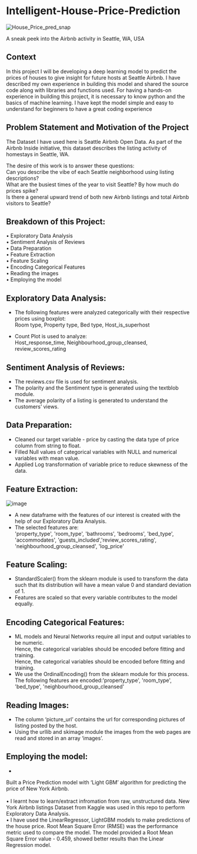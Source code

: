 # Intelligent-House-Price-Prediction <br/>

![House_Price_pred_snap](https://user-images.githubusercontent.com/82858787/153093693-a7098bd6-da2d-444c-a156-5eadc56e6038.png)


A sneak peek into the Airbnb activity in Seattle, WA, USA <br/>

## Context 

In this project I will be developing a deep learning model to predict the prices of houses to give insight for future hosts at Seattle Airbnb. I have described my own experience in building this model and shared the source code along with libraries and functions used. For having a hands-on experience in building this project, it is necessary to know python and the basics of machine learning. I have kept the model simple and easy to understand for beginners to have a great coding experience 

## Problem Statement and Motivation of the Project
The Dataset I have used here is Seattle Airbnb Open Data. As part of the Airbnb Inside initiative, this dataset describes the listing activity of homestays in Seattle, WA.

The desire of this work is to answer these questions: <br/>
Can you describe the vibe of each Seattle neighborhood using listing descriptions? <br/>
What are the busiest times of the year to visit Seattle? By how much do prices spike?<br/>
Is there a general upward trend of both new Airbnb listings and total Airbnb visitors to Seattle?<br/>

## Breakdown of this Project: <br/>
• Exploratory Data Analysis <br/>
• Sentiment Analysis of Reviews <br/>
• Data Preparation <br/>
• Feature Extraction <br/>
• Feature Scaling <br/>
• Encoding Categorical Features <br/>
• Reading the images <br/>
• Employing the model <br/>

##  Exploratory Data Analysis: <br/>
* The following features were analyzed categorically with their respective prices using boxplot:  <br/>
Room type, Property type, Bed type, Host_is_superhost  <br/>

* Count Plot is used to analyze: <br/>
Host_response_time, Neighbourhood_group_cleansed, review_scores_rating  <br/>

##  Sentiment Analysis of Reviews: <br/>
* The reviews.csv file is used for sentiment analysis.<br/>
* The polarity and the Sentiment type is generated using the textblob module. <br/>
* The average polarity of a listing is generated to understand the customers’ views.<br/>

##  Data Preparation: <br/>
* Cleaned our target variable - price by casting the data type of price column from string to float.<br/>
* Filled Null values of categorical variables with NULL and numerical variables with mean value. <br/>
* Applied Log transformation of variable price to reduce skewness of the data. <br/>

##  Feature Extraction: <br/>
![image](https://user-images.githubusercontent.com/82858787/153087031-16987dc4-540d-4073-8075-aabfbf4fae12.png)


* A new dataframe with the features of our interest is created with the help of our Exploratory Data Analysis. <br/>
* The selected features are: <br/>
'property_type', 'room_type', 'bathrooms', 'bedrooms', 'bed_type',  'accommodates', 'guests_included','review_scores_rating', 'neighbourhood_group_cleansed', 'log_price'<br/>


##  Feature Scaling: <br/>
* StandardScaler() from the sklearn module is used to transform the data such that its distribution will have a mean value 0 and standard deviation of 1.<br/>
* Features are scaled so that every variable contributes to the model equally.<br/>

##  Encoding Categorical Features: <br/>
* ML models and Neural Networks require all input and output variables to be numeric. <br/>
Hence, the categorical variables should be encoded before fitting and training.<br/>
Hence, the categorical variables should be encoded before fitting and training.<br/>
* We use the OrdinalEncoding() from the sklearn module for this process. <br/>
   The following features are encoded:'property_type', 'room_type', 'bed_type', 'neighbourhood_group_cleansed' <br/>


##  Reading Images: <br/>
* The column ‘picture_url’ contains the url for corresponding pictures of listing posted by the host. <br/>
* Using the urllib and skimage module the images from the web pages are read and stored in an array ‘images’. <br/>

##  Employing the model: <br/>
* 




Built a Price Prediction model with ‘Light GBM’ algorithm for predicting the price of New York Airbnb. <br/> <br/>
• I learnt how to learn/extract infromation from raw, unstructured data. New York Airbnb listings Dataset from Kaggle was used in this repo to perform Exploratory Data       Analysis.<br/>
• I have used the LinearRegressor, LightGBM models to make predictions of the house price. Root Mean Square Error (RMSE) was the performance metric used to compare the       model. The model provided a Root Mean Square Error value - 0.459, showed better results than the Linear Regression model. <br/> 

